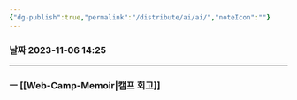 ```yaml
---
{"dg-publish":true,"permalink":"/distribute/ai/ai/","noteIcon":""}
---
```


### 날짜 2023-11-06 14:25

-------------------------------

### ㅡ [[Web-Camp-Memoir\|캠프 회고]]

